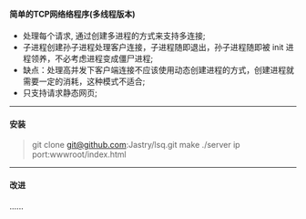 #### 简单的TCP网络络程序(多线程版本)
 - 处理每个请求, 通过创建多进程的⽅式来⽀持多连接;
 - 子进程创建孙子进程处理客户连接，子进程随即退出，孙子进程随即被 init 进程领养，不必考虑进程变成僵尸进程;
 - 缺点：处理高并发下客户端连接不应该使用动态创建进程的方式，创建进程就需要一定的消耗，这种模式不适合;
 - 只支持请求静态网页;
--------
#### 安装
> git clone git@github.com:Jastry/lsq.git
> make
> ./server ip port:wwwroot/index.html
--------
#### 改进
......
